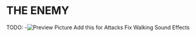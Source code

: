 # THE ENEMY

TODO:
-![Preview Picture](https://cdn.discordapp.com/attachments/883567906821111808/1151913594263457802/sychr.gif)
Add this for Attacks
Fix Walking Sound Effects
